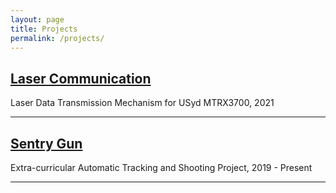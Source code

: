 ```yaml
---
layout: page
title: Projects
permalink: /projects/
---
```


## [Laser Communication](./laser-comms)
Laser Data Transmission Mechanism for USyd MTRX3700, 2021

---

## [Sentry Gun](./sentry-gun)
Extra-curricular Automatic Tracking and Shooting Project, 2019 - Present

---
